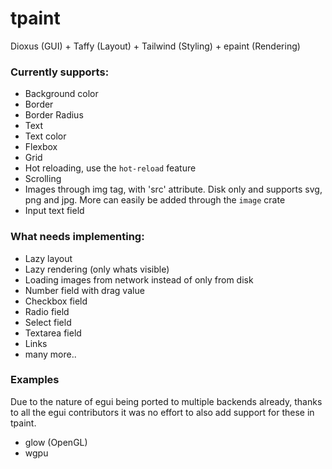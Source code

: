 # tpaint
Dioxus (GUI) + Taffy (Layout) + Tailwind (Styling) + epaint (Rendering)

### Currently supports:

- Background color
- Border
- Border Radius
- Text
- Text color
- Flexbox
- Grid
- Hot reloading, use the ``hot-reload`` feature
- Scrolling
- Images through img tag, with 'src' attribute. Disk only and supports svg, png and jpg. More can easily be added through the ``image`` crate
- Input text field
  
### What needs implementing:

- Lazy layout
- Lazy rendering (only whats visible)
- Loading images from network instead of only from disk
- Number field with drag value
- Checkbox field
- Radio field
- Select field
- Textarea field
- Links
- many more..


### Examples
Due to the nature of egui being ported to multiple backends already, thanks to all the egui contributors it was no effort to also add support for these in tpaint. 

- glow (OpenGL)
- wgpu
